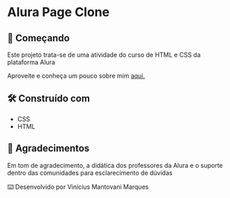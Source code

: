 <h1>
  Alura Page Clone
</h1>

<h2>
  🚀 Começando 	
</h2>
  <p>Este projeto trata-se de uma atividade do curso de HTML e CSS da plataforma Alura</p>
  <p>Aproveite e conheça um pouco sobre mim 
    <a href=https://vinimarques17.github.io/portfolio-cv/>aqui.</a>
  </p>

<h2>
  🛠️ Construído com
</h2>
  <ul>
    <li>CSS</li>
    <li>HTML</li>
  </ul>

<h2>
  🎁 Agradecimentos
</h2>
   <p>Em tom de agradecimento, a didática dos professores da Alura e o suporte dentro das comunidades para esclarecimento de dúvidas</p>

  <p>⌨️ Desenvolvido por Vinicius Mantovani Marques</p>
